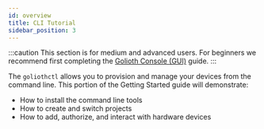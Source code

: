 ```yaml
---
id: overview
title: CLI Tutorial
sidebar_position: 3
---
```


:::caution
This section is for medium and advanced users. For beginners we recommend first completing the [Golioth Console (GUI)](/getting-started/golioth-console) guide.
:::

The `goliothctl` allows you to provision and manage your devices from the command line. This portion of the Getting Started guide will demonstrate:

* How to install the command line tools
* How to create and switch projects
* How to add, authorize, and interact with hardware devices
